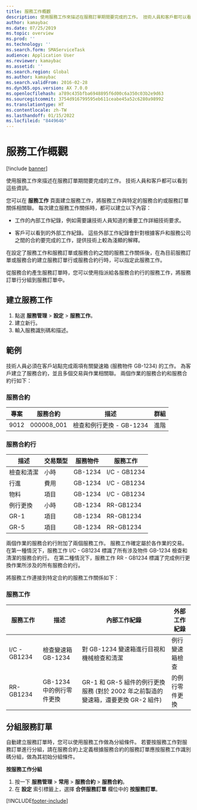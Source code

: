 ```yaml
---
title: 服務工作概觀
description: 使用服務工作來描述在服務訂單期間要完成的工作。 技術人員和客戶都可以看到這些資訊。
author: kamaybac
ms.date: 07/25/2019
ms.topic: overview
ms.prod: ''
ms.technology: ''
ms.search.form: SMAServiceTask
audience: Application User
ms.reviewer: kamaybac
ms.assetid: ''
ms.search.region: Global
ms.author: kamaybac
ms.search.validFrom: 2016-02-28
ms.dyn365.ops.version: AX 7.0.0
ms.openlocfilehash: a789c435bfba6948895f6d00c6a350c03b2e9d63
ms.sourcegitcommit: 3754d916799595eb611ceabe45a52c6280a98992
ms.translationtype: HT
ms.contentlocale: zh-TW
ms.lasthandoff: 01/15/2022
ms.locfileid: "8449646"
---
```

# <a name="service-tasks-overview"></a>服務工作概觀

[!include [banner](../includes/banner.md)]

使用服務工作來描述在服務訂單期間要完成的工作。
技術人員和客戶都可以看到這些資訊。

您可以在 **服務工作** 頁面建立服務工作，將服務工作與特定的服務合約或服務訂單關係相關聯。 每次建立服務工作關係時，都可以建立以下內容：

-  工作的內部工作紀錄，例如需要讓技術人員知道的重要工作詳細技術要求。

-  客戶可以看到的外部工作紀錄。 這些外部工作紀錄會針對根據客戶和服務公司之間的合約要完成的工作，提供技術上較為淺顯的解釋。

在設定了服務工作和服務訂單或服務合約之間的服務工作關係後，在為目前服務訂單或服務合約建立服務訂單行或服務合約行時，可以指定此服務工作。

從服務合約產生服務訂單時，您可以使用指派給各服務合約行的服務工作，將服務訂單行分組到服務訂單中。

## <a name="create-a-service-task"></a>建立服務工作

1. 點選 **服務管理** \> **設定** \> **服務工作**。
2. 建立新行。
3. 輸入服務識別碼和描述。

## <a name="example"></a>範例

技術人員必須在客戶站點完成兩項有關變速箱 (服務物件 GB-1234) 的工作。 為客戶建立了服務合約，並且多個交易與作業相關聯。 兩個作業的服務合約和服務合約行如下：

### <a name="service-agreement"></a>服務合約

| 專案 | 服務合約 | 描述                                  | 群組   |
|---------|-------------------|----------------------------------------------|---------|
| 9012    | 000008\_001       | 檢查和例行更換 - GB-1234 | 進階 |

### <a name="service-agreement-lines"></a>服務合約行

| 描述             | 交易類型 | 服務物件 | 服務工作 |
|-------------------------|------------------|----------------|--------------|
| 檢查和清潔 | 小時             | GB-1234        | I/C - GB1234 |
| 行進                  | 費用          | GB-1234        | I/C - GB1234 |
| 物料               | 項目             | GB-1234        | I/C - GB1234 |
| 例行更換     | 小時             | GB-1234        | RR-GB1234  |
| GR-1                    | 項目             | GB-1234        | RR-GB1234  |
| GR-5                    | 項目             | GB-1234        | RR-GB1234  |

兩個作業的服務合約行附加了兩個服務工作。 服務工作確定屬於各作業的交易。 在第一種情況下，服務工作 I/C - GB1234 標識了所有涉及物件 GB-1234 檢查和清潔的服務合約行。 在第二種情況下，服務工作 RR - GB1234 標識了完成例行更換作業所涉及的所有服務合約行。

將服務工作連接到特定合約的服務工作關係如下：

### <a name="service-tasks"></a>服務工作

| 服務工作 | 描述                             | 內部工作紀錄                                                                                                                 | 外部工作紀錄                 |
|--------------|-----------------------------------------|-------------------------------------------------------------------------------------------------------------------------------|-------------------------------|
| I/C - GB1234 | 檢查變速箱 GB-1234           | 對 GB-1234 變速箱進行目視和機械檢查和清潔                                                              | 例行變速箱檢查 |
| RR-GB1234  | GB-1234 中的例行零件更換 | GR-1 和 GR-5 組件的例行更換服務 (對於 2002 年之前製造的變速箱，還要更換 GR-2 組件) | 的例行零件更換  |

## <a name="group-service-orders"></a>分組服務訂單

自動建立服務訂單時，您可以使用服務工作做為分組條件。 若要按服務工作對服務訂單進行分組，請在服務合約上定義根據服務合約的服務訂單應按服務工作識別碼分組，做為其初始分組條件。

**按服務工作分組**

1. 按一下 **服務管理** \> **常用** \> **服務合約** \> **服務合約**。
2. 在 **設定** 索引標籤上，選擇 **合併服務訂單** 欄位中的 **按服務訂單**。




[!INCLUDE[footer-include](../../includes/footer-banner.md)]
